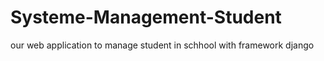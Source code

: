 # Systeme-Management-Student
our web application to manage student in schhool with framework django 
